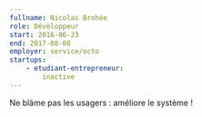 ```yaml
---
fullname: Nicolas Brohée
role: Développeur
start: 2016-06-23
end: 2017-08-08
employer: service/octo
startups:
    - etudiant-entrepreneur:
        inactive
---
```


Ne blâme pas les usagers : améliore le système !

